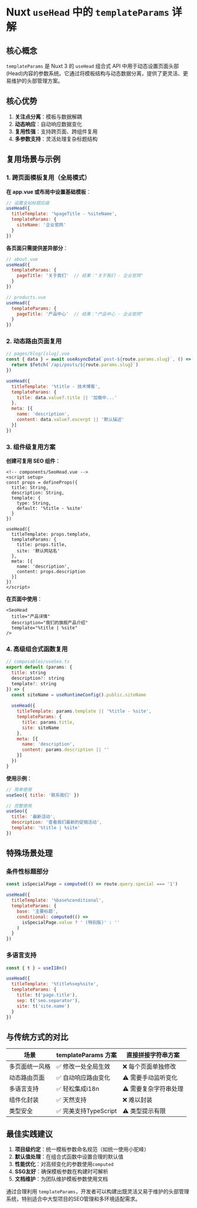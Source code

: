 # Nuxt `useHead` 中的 `templateParams` 详解

## 核心概念

`templateParams` 是 Nuxt 3 的 `useHead` 组合式 API 中用于动态设置页面头部(Head)内容的参数系统。它通过将模板结构与动态数据分离，提供了更灵活、更易维护的头部管理方案。

## 核心优势

1. **关注点分离**：模板与数据解耦
2. **动态响应**：自动响应数据变化
3. **复用性强**：支持跨页面、跨组件复用
4. **多参数支持**：灵活处理复杂标题结构

## 复用场景与示例

### 1. 跨页面模板复用（全局模式）

**在 app.vue 或布局中设置基础模板**：
```javascript
// 设置全站标题后缀
useHead({
  titleTemplate: '%pageTitle - %siteName',
  templateParams: {
    siteName: '企业官网'
  }
})
```

**各页面只需提供差异部分**：
```javascript
// about.vue
useHead({
  templateParams: {
    pageTitle: '关于我们'  // 结果："关于我们 - 企业官网"
  }
})

// products.vue
useHead({
  templateParams: {
    pageTitle: '产品中心'  // 结果："产品中心 - 企业官网"
  }
})
```

### 2. 动态路由页面复用

```javascript
// pages/blog/[slug].vue
const { data } = await useAsyncData(`post-${route.params.slug}`, () => {
  return $fetch(`/api/posts/${route.params.slug}`)
})

useHead({
  titleTemplate: '%title - 技术博客',
  templateParams: {
    title: data.value?.title || '加载中...'
  },
  meta: [{
    name: 'description',
    content: data.value?.excerpt || '默认描述'
  }]
})
```

### 3. 组件级复用方案

**创建可复用 SEO 组件**：
```vue
<!-- components/SeoHead.vue -->
<script setup>
const props = defineProps({
  title: String,
  description: String,
  template: {
    type: String,
    default: '%title - %site'
  }
})

useHead({
  titleTemplate: props.template,
  templateParams: {
    title: props.title,
    site: '默认网站名'
  },
  meta: [{
    name: 'description',
    content: props.description
  }]
})
</script>
```

**在页面中使用**：
```vue
<SeoHead
  title="产品详情"
  description="我们的旗舰产品介绍"
  template="%title | %site"
/>
```

### 4. 高级组合式函数复用

```javascript
// composables/useSeo.ts
export default (params: {
  title: string
  description?: string
  template?: string
}) => {
  const siteName = useRuntimeConfig().public.siteName
  
  useHead({
    titleTemplate: params.template || '%title - %site',
    templateParams: {
      title: params.title,
      site: siteName
    },
    meta: [{
      name: 'description',
      content: params.description || ''
    }]
  })
}
```

**使用示例**：
```javascript
// 简单使用
useSeo({ title: '联系我们' })

// 完整使用
useSeo({
  title: '最新活动',
  description: '查看我们最新的促销活动',
  template: '%title | %site'
})
```

## 特殊场景处理

### 条件性标题部分

```javascript
const isSpecialPage = computed(() => route.query.special === '1')

useHead({
  titleTemplate: '%base%conditional',
  templateParams: {
    base: '主要标题',
    conditional: computed(() => 
      isSpecialPage.value ? ' (特别版)' : ''
    )
  }
})
```

### 多语言支持

```javascript
const { t } = useI18n()

useHead({
  titleTemplate: '%title%sep%site',
  templateParams: {
    title: t('page.title'),
    sep: t('seo.separator'),
    site: t('site.name')
  }
})
```

## 与传统方式的对比

| 场景               | templateParams 方案          | 直接拼接字符串方案        |
|--------------------|-----------------------------|-------------------------|
| 多页面统一风格      | ✅ 修改一处全局生效          | ❌ 每个页面单独修改       |
| 动态路由页面        | ✅ 自动响应路由变化          | ⚠️ 需要手动监听变化       |
| 多语言支持          | ✅ 轻松集成i18n              | ⚠️ 需要复杂字符串处理     |
| 组件化封装          | ✅ 天然支持                  | ❌ 难以封装               |
| 类型安全            | ✅ 完美支持TypeScript        | ⚠️ 类型提示有限           |

## 最佳实践建议

1. **项目级约定**：统一模板参数命名规范（如统一使用小驼峰）
2. **默认值处理**：在组合式函数中设置合理的默认值
3. **性能优化**：对高频变化的参数使用`computed`
4. **SSG友好**：确保模板参数在构建时可解析
5. **文档维护**：为团队维护模板参数使用文档

通过合理利用 `templateParams`，开发者可以构建出既灵活又易于维护的头部管理系统，特别适合中大型项目的SEO管理和多环境适配需求。